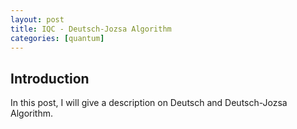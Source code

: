 ```yaml
---
layout: post
title: IQC - Deutsch-Jozsa Algorithm
categories: [quantum]
---
```


## Introduction

In this post, I will give a description on Deutsch and Deutsch-Jozsa Algorithm.
